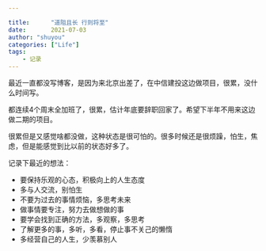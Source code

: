 ```yaml
---

title:      "道阻且长 行则将至"
date:       2021-07-03
author: "shuyou"
categories: ["Life"]
tags:      
    - 记录
---
```


最近一直都没写博客，是因为来北京出差了，在中信建投这边做项目，很累，没什么时间写。

都连续4个周末全加班了，很累，估计年底要辞职回家了。希望下半年不用来这边做二期的项目。

很累但是又感觉啥都没做，这种状态是很可怕的。很多时候还是很烦躁，怕生，焦虑，但是能感觉到比以前的状态好多了。

记录下最近的想法：
 - 要保持乐观的心态，积极向上的人生态度
 - 多与人交流，别怕生
 - 不要为过去的事情烦恼，多思考未来
 - 做事情要专注，努力去做想做的事
 - 要学会找到正确的方法，多观察，多思考
 - 了解更多的事，多听，多看，停止事不关己的懒惰
 - 多经营自己的人生，少羡慕别人



